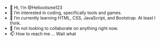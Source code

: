 - 👋 Hi, I’m @Hellooitsme123
- 👀 I’m interested in coding, specifically tools and games.
- 🌱 I’m currently learning HTML, CSS, JavaScript, and Bootstrap. At least I think.
- 💞️ I’m not looking to collaborate on anything right now. <!--- I'm looking to collaborate on ... ---> 
- 📫 How to reach me ... Wait what

<!---
Hellooitsme123/Hellooitsme123 is a ✨ special ✨ repository because its `README.md` (this file) appears on your GitHub profile.
You can click the Preview link to take a look at your changes.
--->
